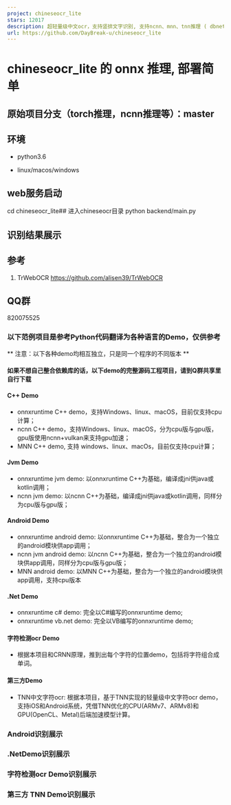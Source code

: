 ```yaml
---
project: chineseocr_lite
stars: 12017
description: 超轻量级中文ocr，支持竖排文字识别, 支持ncnn、mnn、tnn推理 ( dbnet(1.8M) + crnn(2.5M) + anglenet(378KB)) 总模型仅4.7M 
url: https://github.com/DayBreak-u/chineseocr_lite
---
```


chineseocr\_lite 的 onnx 推理, 部署简单
================================

原始项目分支（torch推理，ncnn推理等）：master
------------------------------

环境
--

-   python3.6
    
-   linux/macos/windows
    

web服务启动
-------

cd chineseocr\_lite## 进入chineseocr目录
python backend/main.py 

识别结果展示
------

参考
--

1.  TrWebOCR https://github.com/alisen39/TrWebOCR

QQ群
---

820075525

### 以下范例项目是参考Python代码翻译为各种语言的Demo，仅供参考

\*\* 注意：以下各种demo均相互独立，只是同一个程序的不同版本 \*\*

#### **如果不想自己整合依赖库的话，以下demo的完整源码工程项目，请到Q群共享里自行下载**

#### C++ Demo

-   onnxruntime C++ demo，支持Windows、linux、macOS，目前仅支持cpu计算；
-   ncnn C++ demo，支持Windows、linux、macOS，分为cpu版与gpu版，gpu版使用ncnn+vulkan来支持gpu加速；
-   MNN C++ demo, 支持 windows、linux、macOs，目前仅支持cpu计算；

#### Jvm Demo

-   onnxruntime jvm demo: 以onnxruntime C++为基础，编译成jni供java或kotlin调用；
-   ncnn jvm demo: 以ncnn C++为基础，编译成jni供java或kotlin调用，同样分为cpu版与gpu版；

#### Android Demo

-   onnxruntime android demo: 以onnxruntime C++为基础，整合为一个独立的android模块供app调用；
-   ncnn jvm android demo: 以ncnn C++为基础，整合为一个独立的android模块供app调用，同样分为cpu版与gpu版；
-   MNN android demo: 以MNN C++为基础，整合为一个独立的android模块供app调用，支持cpu版本

#### .Net Demo

-   onnxruntime c# demo: 完全以C#编写的onnxruntime demo;
-   onnxruntime vb.net demo: 完全以VB编写的onnxruntime demo;

#### 字符检测ocr Demo

-   根据本项目和CRNN原理，推到出每个字符的位置demo，包括将字符组合成单词。

#### 第三方Demo

-   TNN中文字符ocr: 根据本项目，基于TNN实现的轻量级中文字符ocr demo，支持iOS和Android系统，凭借TNN优化的CPU(ARMv7、ARMv8)和GPU(OpenCL、Metal)后端加速模型计算。

### Android识别展示

### .NetDemo识别展示

### 字符检测ocr Demo识别展示

### 第三方 TNN Demo识别展示
